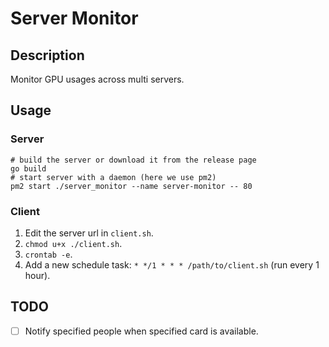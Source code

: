 # Server Monitor
## Description
Monitor GPU usages across multi servers.

## Usage
### Server
```shell script
# build the server or download it from the release page
go build
# start server with a daemon (here we use pm2)
pm2 start ./server_monitor --name server-monitor -- 80
```

### Client
1. Edit the server url in `client.sh`.
2. `chmod u+x ./client.sh`.
3. `crontab -e`.
4. Add a new schedule task: `* */1 * * * /path/to/client.sh` (run every 1 hour).

## TODO
- [ ] Notify specified people when specified card is available.